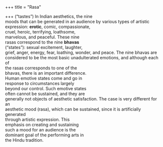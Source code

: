 +++
title = "Rasa"

+++
(“tastes”) In Indian aesthetics, the nine  
moods that can be generated in an audience by various types of artistic expression: **erotic**, comic, compassionate,  
cruel, heroic, terrifying, loathsome,  
marvelous, and peaceful. These nine  
rasas correspond to the nine **bhavas**  
(“states”): sexual excitement, laughter,  
grief, anger, energy, fear, loathing, wonder, and peace. The nine bhavas are  
considered to be the most basic unadulterated emotions, and although each of  
the rasas corresponds to one of the  
bhavas, there is an important difference.  
Human emotive states come and go in  
response to circumstances largely  
beyond our control. Such emotive states  
often cannot be sustained, and they are  
generally not objects of aesthetic satisfaction. The case is very different for an  
aesthetic mood (rasa), which can be sustained, since it is artificially generated  
through artistic expression. This  
emphasis on creating and sustaining  
such a mood for an audience is the  
dominant goal of the performing arts in  
the Hindu tradition.